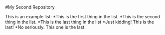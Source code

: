 #My Second Repository

This is an example list:
*This is the first thing in the list.
*This is the second thing in the list.
*This is the last thing in the list
*Just kidding! This is the last!
*No seriously. This one is the last.